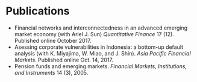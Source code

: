 # Publications
- Financial networks and interconnectedness in an advanced emerging market economy (with Ariel J. Sun) 
  *Quantitative Finance* 17 (12). Published online October 2017.
- Asessing corporate vulnerabilities in Indonesia: a bottom-up default analysis (with K. Miyajima, W. Miao, and J. Shin). 
  *Asia Pacific Financial Markets*. Published online Oct. 14, 2017.
- Pension funds and emerging markets. *Financial Markets, Institutions, and Instruments* 14 (3), 2005.
